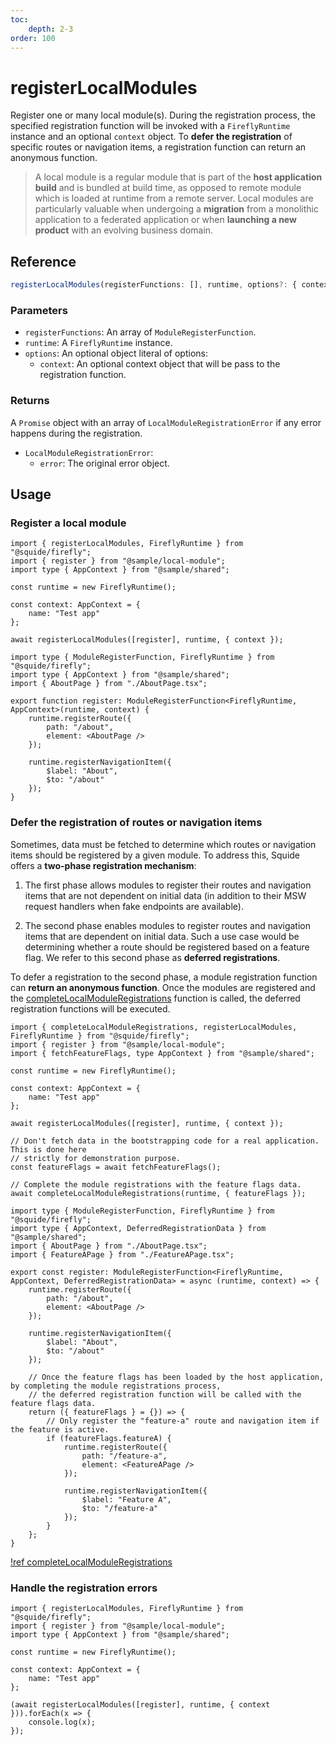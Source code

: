 ```yaml
---
toc:
    depth: 2-3
order: 100
---
```


# registerLocalModules

Register one or many local module(s). During the registration process, the specified registration function will be invoked with a `FireflyRuntime` instance and an optional `context` object. To **defer the registration** of specific routes or navigation items, a registration function can return an anonymous function.

> A local module is a regular module that is part of the **host application build** and is bundled at build time, as opposed to remote module which is loaded at runtime from a remote server. Local modules are particularly valuable when undergoing a **migration** from a monolithic application to a federated application or when **launching a new product** with an evolving business domain.

## Reference

```ts
registerLocalModules(registerFunctions: [], runtime, options?: { context? })
```

### Parameters

- `registerFunctions`: An array of `ModuleRegisterFunction`.
- `runtime`: A `FireflyRuntime` instance.
- `options`: An optional object literal of options:
    - `context`: An optional context object that will be pass to the registration function.

### Returns

A `Promise` object with an array of `LocalModuleRegistrationError` if any error happens during the registration.

- `LocalModuleRegistrationError`:
    - `error`: The original error object.

## Usage

### Register a local module

```tsx !#11 host/src/bootstrap.tsx
import { registerLocalModules, FireflyRuntime } from "@squide/firefly";
import { register } from "@sample/local-module";
import type { AppContext } from "@sample/shared";

const runtime = new FireflyRuntime();

const context: AppContext = {
    name: "Test app"
};

await registerLocalModules([register], runtime, { context });
```

```tsx !#5-15 local-module/src/register.tsx
import type { ModuleRegisterFunction, FireflyRuntime } from "@squide/firefly";
import type { AppContext } from "@sample/shared";
import { AboutPage } from "./AboutPage.tsx";

export function register: ModuleRegisterFunction<FireflyRuntime, AppContext>(runtime, context) {
    runtime.registerRoute({
        path: "/about",
        element: <AboutPage />
    });

    runtime.registerNavigationItem({
        $label: "About",
        $to: "/about"
    });
}
```

### Defer the registration of routes or navigation items

Sometimes, data must be fetched to determine which routes or navigation items should be registered by a given module. To address this, Squide offers a **two-phase registration mechanism**:

1. The first phase allows modules to register their routes and navigation items that are not dependent on initial data (in addition to their MSW request handlers when fake endpoints are available).

2. The second phase enables modules to register routes and navigation items that are dependent on initial data. Such a use case would be determining whether a route should be registered based on a feature flag. We refer to this second phase as **deferred registrations**.

To defer a registration to the second phase, a module registration function can **return an anonymous function**. Once the modules are registered and the [completeLocalModuleRegistrations](./completeLocalModuleRegistrations.md) function is called, the deferred registration functions will be executed.

```tsx !#15,18 host/src/bootstrap.tsx
import { completeLocalModuleRegistrations, registerLocalModules, FireflyRuntime } from "@squide/firefly";
import { register } from "@sample/local-module";
import { fetchFeatureFlags, type AppContext } from "@sample/shared";

const runtime = new FireflyRuntime();

const context: AppContext = {
    name: "Test app"
};

await registerLocalModules([register], runtime, { context });

// Don't fetch data in the bootstrapping code for a real application. This is done here
// strictly for demonstration purpose.
const featureFlags = await fetchFeatureFlags();

// Complete the module registrations with the feature flags data.
await completeLocalModuleRegistrations(runtime, { featureFlags });
```

```tsx !#19-32 local-module/src/register.tsx
import type { ModuleRegisterFunction, FireflyRuntime } from "@squide/firefly";
import type { AppContext, DeferredRegistrationData } from "@sample/shared";
import { AboutPage } from "./AboutPage.tsx";
import { FeatureAPage } from "./FeatureAPage.tsx";

export const register: ModuleRegisterFunction<FireflyRuntime, AppContext, DeferredRegistrationData> = async (runtime, context) => {
    runtime.registerRoute({
        path: "/about",
        element: <AboutPage />
    });

    runtime.registerNavigationItem({
        $label: "About",
        $to: "/about"
    });

    // Once the feature flags has been loaded by the host application, by completing the module registrations process,
    // the deferred registration function will be called with the feature flags data.
    return ({ featureFlags } = {}) => {
        // Only register the "feature-a" route and navigation item if the feature is active.
        if (featureFlags.featureA) {
            runtime.registerRoute({
                path: "/feature-a",
                element: <FeatureAPage />
            });

            runtime.registerNavigationItem({
                $label: "Feature A",
                $to: "/feature-a"
            });
        }
    };
}
```

[!ref completeLocalModuleRegistrations](./completeLocalModuleRegistrations.md)

### Handle the registration errors

```tsx !#11-13 host/src/bootstrap.tsx
import { registerLocalModules, FireflyRuntime } from "@squide/firefly";
import { register } from "@sample/local-module";
import type { AppContext } from "@sample/shared";

const runtime = new FireflyRuntime();

const context: AppContext = {
    name: "Test app"
};

(await registerLocalModules([register], runtime, { context })).forEach(x => {
    console.log(x);
});
```
